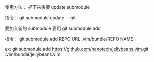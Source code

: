 使用方法：
抓下來後要 update submodule

指令：
git submodule update --init

要加入新的 submodule 要用 git submodule add

指令：
git submodule add REPO URL .vim/bundle/REPO NAME

ex:
git submodule add https://github.com/nanotech/jellybeans.vim.git .vim/bundle/jellybeans.vim
